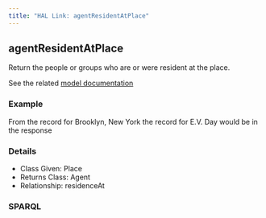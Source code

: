 ```yaml
---
title: "HAL Link: agentResidentAtPlace"
---
```


## agentResidentAtPlace

Return the people or groups who are or were resident at the place.

See the related [model documentation](/model/actor/#residence-as-a-place)

### Example

From the record for Brooklyn, New York the record for E.V. Day would be in the response


### Details

* Class Given: Place
* Returns Class: Agent
* Relationship: residenceAt


### SPARQL
```

```

